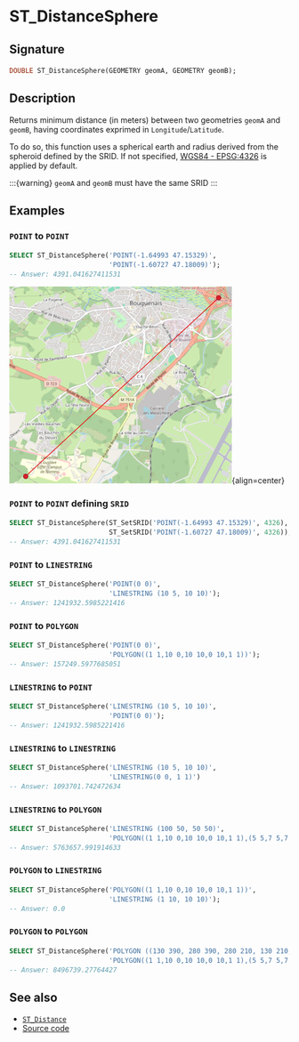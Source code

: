 # ST_DistanceSphere

## Signature

```sql
DOUBLE ST_DistanceSphere(GEOMETRY geomA, GEOMETRY geomB);
```

## Description

Returns minimum distance (in meters) between two geometries `geomA` and `geomB`, having coordinates exprimed in `Longitude`/`Latitude`. 

To do so, this function uses a spherical earth and radius derived from the spheroid defined by the SRID. If not specified, [WGS84 - EPSG:4326](https://spatialreference.org/ref/epsg/4326/) is applied by default.

:::{warning}
`geomA` and `geomB` must have the same SRID
:::

## Examples

### `POINT` to `POINT`

```sql
SELECT ST_DistanceSphere('POINT(-1.64993 47.15329)', 
                         'POINT(-1.60727 47.18009)');
-- Answer: 4391.041627411531
```

![](./ST_DistanceSphere_1.png){align=center}


### `POINT` to `POINT` defining `SRID`

```sql
SELECT ST_DistanceSphere(ST_SetSRID('POINT(-1.64993 47.15329)', 4326), 
                         ST_SetSRID('POINT(-1.60727 47.18009)', 4326));
-- Answer: 4391.041627411531
```
### `POINT` to `LINESTRING`


```sql
SELECT ST_DistanceSphere('POINT(0 0)', 
                         'LINESTRING (10 5, 10 10)');     
-- Answer: 1241932.5985221416
```

### `POINT` to `POLYGON`

```sql
SELECT ST_DistanceSphere('POINT(0 0)', 
                         'POLYGON((1 1,10 0,10 10,0 10,1 1))'); 
-- Answer: 157249.5977685051
```
### `LINESTRING` to `POINT`

```sql
SELECT ST_DistanceSphere('LINESTRING (10 5, 10 10)', 
                         'POINT(0 0)');    
-- Answer: 1241932.5985221416
```

### `LINESTRING` to `LINESTRING`

```sql
SELECT ST_DistanceSphere('LINESTRING (10 5, 10 10)', 
                         'LINESTRING(0 0, 1 1)')
-- Answer: 1093701.742472634
```

### `LINESTRING` to `POLYGON`

```sql
SELECT ST_DistanceSphere('LINESTRING (100 50, 50 50)', 
                         'POLYGON((1 1,10 0,10 10,0 10,1 1),(5 5,7 5,7 7,5 7, 5 5))');
-- Answer: 5763657.991914633
```

### `POLYGON` to `LINESTRING`

```sql
SELECT ST_DistanceSphere('POLYGON((1 1,10 0,10 10,0 10,1 1))', 
                         'LINESTRING (1 10, 10 10)');
-- Answer: 0.0
```

### `POLYGON` to `POLYGON`

```sql
SELECT ST_DistanceSphere('POLYGON ((130 390, 280 390, 280 210, 130 210, 130 390))', 
                         'POLYGON((1 1,10 0,10 10,0 10,1 1),(5 5,7 5,7 7,5 7, 5 5))');
-- Answer: 8496739.27764427
```

## See also

* [`ST_Distance`](../ST_Distance)
* <a href="https://github.com/orbisgis/h2gis/blob/master/h2gis-functions/src/main/java/org/h2gis/functions/spatial/properties/ST_DistanceSphere.java" target="_blank">Source code</a>
